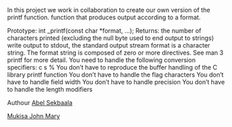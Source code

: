 In this project we work in collaboration to create our own version of the printf
function.
function that produces output according to a format.

Prototype: int _printf(const char *format, ...);
Returns: the number of characters printed (excluding the null byte used to end
output to strings)
write output to stdout, the standard output stream
format is a character string. The format string is composed of zero or more
directives. See man 3 printf for more detail. You need to handle the following
conversion specifiers:
c
s
%
You don’t have to reproduce the buffer handling of the C library printf function
You don’t have to handle the flag characters
You don’t have to handle field width
You don’t have to handle precision
You don’t have to handle the length modifiers

Authour
[Abel Sekbaala](https://github.com/asekibaala)

[Mukisa John Mary](https://github.com/John-Mary-M)
